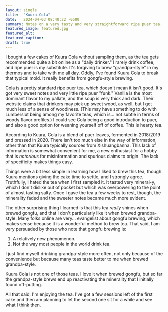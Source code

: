 ```yaml
---
layout: single
title:  "Kuura Cola"
date:   2024-04-03 08:40:22 -0500
summary: Notes on a very tasty and very straightforward ripe puer tea. (When brewed using gongfu method.)
featured_image: featured.jpg
featured_alt: 
featured_caption: 
draft: true
---
```


I bought a few cakes of Kuura Cola without sampling them, as the tea gets recommended quite a bit online as a "daily drinker." I rarely drink coffee, and ripe puer is my substitute. It's forgiving to brew "grandpa-style" in my thermos and to take with me all day. Oddly, I've found Kuura Cola to break that typical mold. It really benefits from gongfu-style brewing. 

Cola is a pretty standard ripe puer tea, which doesn't mean it isn't good. It's got very sweet notes and very little ripe puer "funk." Vanilla is the most dominant flavor to my pallate, and the soup is very thick and dark. Their website claims that drinkers may pick up sweet wood, as well, but I get much less of a sense of woodiness. (This may have something to do with Lumberslut being among my favorite teas, which is... not subtle in terms of woody flavor profiles.) I could see Cola being a good introduction to puer, and also a good option for weaning yourself off of coffee. This is hearty tea.

According to Kuura, Cola is a blend of puer leaves, fermented in 2018/2019 and pressed in 2020. There isn't too much else in the way of information, other than that Kuura typically sources from Xishuangbanna. This lack of information is somewhat convenient for me, a new enthusiast for a hobby that is _notorious_ for misinformation and spurious claims to origin. The lack of specificity makes things easy.

Things were a bit less simple in learning how I liked to brew this tea, though. Kuura mentions giving the cake time to settle, and I strongly agree. Truthfully, I hated the tea when I first sampled it. It tasted very mineral-y, which I don't dislike out of pocket but which was overpowering to the point of almost tasting salty. Once I gave the tea a few weeks to rest, though, the minerality faded and the sweeter notes became much more evident.

The other surprising thing I learned is that this tea _really_ shines when brewed gongfu, and that I don't particularly like it when brewed grandpa-style. Many folks online are very... evangelist about gongfu brewing, which makes sense because it is a wonderful method to brew tea. That said, I am very persuaded by those who note that gongfu brewing is:

1. A relatively new phenomenon.
2. Not the way most people in the world drink tea.

I just find myself drinking grandpa-style more often, not only because of the convenience but because many teas taste better to me when brewed grandpa-style.

Kuura Cola is not one of those teas. I love it when brewed gongfu, but so far the grandpa-style brews end up reactivating the minerality that I initially found off-putting.

All that said, I'm enjoying the tea. I've got a few sessions left of the first cake and then am planning to let the second one sit for a while and see what I think then. 